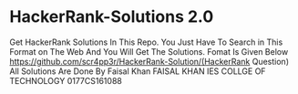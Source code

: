 # HackerRank-Solutions 2.0
Get HackerRank Solutions In This Repo.
You Just Have To Search in This Format on The Web And You Will Get The Solutions. Fomat Is Given Below
https://github.com/scr4pp3r/HackerRank-Solution/(HackerRank Question)
All Solutions Are Done By Faisal Khan
FAISAL KHAN
IES COLLGE OF TECHNOLOGY
0177CS161088
